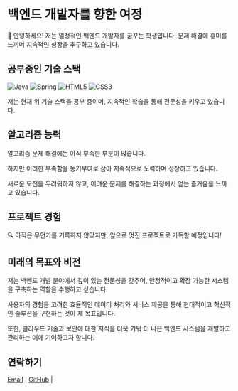 <div align="left">

# 백엔드 개발자를 향한 여정

👋 안녕하세요! 저는 열정적인 백엔드 개발자를 꿈꾸는 학생입니다. 문제 해결에 흥미를 느끼며 지속적인 성장을 추구하고 있습니다.

## 공부중인 기술 스택

![Java](https://img.shields.io/badge/Java-007396?style=flat-square&logo=Java&logoColor=white)
![Spring](https://img.shields.io/badge/Spring-6DB33F?style=flat-square&logo=Spring&logoColor=white)
![HTML5](https://img.shields.io/badge/HTML5-E34F26?style=flat-square&logo=HTML5&logoColor=white)
![CSS3](https://img.shields.io/badge/CSS3-1572B6?style=flat-square&logo=CSS3&logoColor=white)

저는 현재 위 기술 스택을 공부 중이며, 지속적인 학습을 통해 전문성을 키우고 있습니다.

## 알고리즘 능력

<!--[![Solved.ac Profile](http://mazassumnida.wtf/api/v2/generate_badge?boj=choi_mung)](https://solved.ac/choi_mung)-->

알고리즘 문제 해결에는 아직 부족한 부분이 많습니다. 

하지만 이러한 부족함을 동기부여로 삼아 지속적으로 노력하며 성장하고 있습니다.

새로운 도전을 두려워하지 않고, 어려운 문제를 해결하는 과정에서 얻는 즐거움을 느끼고 있습니다.

## 프로젝트 경험

🔍 아직은 무언가를 기록하지 않았지만, 앞으로 멋진 프로젝트로 가득할 예정입니다!

## 미래의 목표와 비전

저는 백엔드 개발 분야에서 깊이 있는 전문성을 갖추어, 안정적이고 확장 가능한 시스템을 구축하는 역할을 수행하고 싶습니다. 

사용자의 경험을 고려한 효율적인 데이터 처리와 서비스 제공을 통해 현대적이고 혁신적인 솔루션을 구현하는 것이 제 목표입니다. 

또한, 클라우드 기술과 보안에 대한 지식을 더욱 키워 더 나은 백엔드 시스템을 개발하고 관리하는 데에 기여하고자 합니다.

## 연락하기

[Email](mailto:hdtv@kakao.com)  | [GitHub](https://github.com/choimung) | 

</div>
